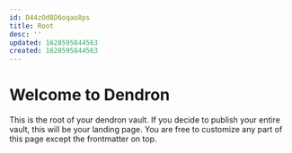 ```yaml
---
id: D44zOd8D6oqao8ps
title: Root
desc: ''
updated: 1628595844563
created: 1628595844563
---
```

# Welcome to Dendron

This is the root of your dendron vault. If you decide to publish your entire vault, this will be your landing page. You are free to customize any part of this page except the frontmatter on top.
